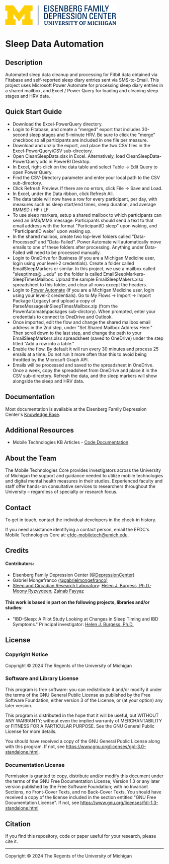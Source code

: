 ![Depression Center Logo](https://github.com/DepressionCenter/.github/blob/main/images/EFDCLogo_375w.png "depressioncenter.org")

# Sleep Data Automation

## Description
Automated sleep data cleanup and processing for Fitbit data obtained via Fitabase and self-reported sleep diary entries sent via SMS-to-Email. This project uses Microsoft Power Automate for processing sleep diary entries in a shared mailbox, and Excel / Power Query for loading and cleaning sleep stages and HRV data.



## Quick Start Guide
+ Download the Excel-PowerQuery directory.
+ Login to Fitabase, and create a "merged" export that includes 30-second sleep stages and 5-minute HRV. Be sure to click the "merge" checkbox so all participants are included in one file per measure.
+ Download and unzip the export, and place the two CSV files in the Excel-PowerQuery\CSV sub-directory.
+ Open CleanSleepData.xlsx in Excel. Alternatively, load CleanSleepData-PowerQuery.odc in PowerBI Desktop.
+ In Excel, right-click on the data table and select Table -> Edit Query to open Power Query.
+ Find the CSV-Directory parameter and enter your local path to the CSV sub-directory.
+ Click Refresh Preview. If there are no errors, click File -> Save and Load.
+ In Excel, under the Data ribbon, click Refresh All.
+ The data table will now have a row for every participant, per day, with measures such as sleep start/end times, sleep duration, and average RMMSD / HF / LF.
+ To use sleep markers, setup a shared mailbox to which participants can send an SMS/MMS message. Participants should send a text to that email address with the format "ParticipantID sleep" upon waking, and "ParticipantID wake" upon waking up.
+ In the shared mailbox, create two top-level folders called "Data-Processed" and "Data-Failed". Power Automate will automatically move emails to one of these folders after processing. Anything under Data-Failed will need to be processed manually.
+ Login to OneDrive for Business (if you are a Michigan Medicine user, login using your level-2 credentials). Create a folder called EmailSleepMarkers or similar. In this project, we use a mailbox called "sleeptimes@....edu" so the folder is called EmailSleepMarkers-SleepTimesMailbox. Upload the sample EmailSleepMakers.xlsx spreadsheet to this folder, and clear all rows except the headers.
+ Login to [Power Automate](https://make.powerautomate.com) (if you are a Michigan Medicine user, login using your level-2 credentials). Go to My Flows -> Import -> Import Package (Legacy) and upload a copy of ParseMessagesInSleepTimesMailbox.zip (from the PowerAutomate\packages sub-dirctory). When prompted, enter your credentials to connect to OneDrive and Outlook.
+ Once imported, edit the flow and change the shared mailbox email address in the 2nd step, under "Set Shared Mailbox Address Here." Then scroll down to the last step, and change the path to your EmailSleepMarkers.xlsx spreadsheet (saved to OneDrive) under the step titled "Add a row into a table."
+ Enable the flow. By default it will run every 30 minutes and process 25 emails at a time. Do not run it more often than this to avoid being throttled by the Microsoft Graph API.
+ Emails will be processed and saved to the spreadsheet in OneDrive. Once a week, copy the spreadsheet from OneDrive and place it in the CSV sub-directory. Refresh the data, and the sleep markers will show alongside the sleep and HRV data.



## Documentation
Most documentation is available at the Eisenberg Family Depression Center's [Knowledge Base](https://teamdynamix.umich.edu/TDClient/210/DepressionCenter/Home/).


## Additional Resources
+ Mobile Technologies KB Articles - [Code Documentation](https://teamdynamix.umich.edu/TDClient/210/DepressionCenter/KB/?CategoryID=847)



## About the Team
The Mobile Technologies Core provides investigators across the University of Michigan the support and guidance needed to utilize mobile technologies and digital mental health measures in their studies. Experienced faculty and staff offer hands-on consultative services to researchers throughout the University – regardless of specialty or research focus.



## Contact
To get in touch, contact the individual developers in the check-in history.

If you need assistance identifying a contact person, email the EFDC's Mobile Technologies Core at: efdc-mobiletech@umich.edu.



## Credits
#### Contributors:
+ Eisenberg Family Depression Center [(@DepressionCenter)](https://github.com/DepressionCenter/)
+ Gabriel Mongefranco [(@gabrielmongefranco)](https://github.com/gabrielmongefranco)
+ [Sleep and Circadian Research Laboratory](https://medicine.umich.edu/dept/psychiatry/programs/sleep/sleep-circadian-research-laboratory): [Helen J. Burgess, Ph.D.](https://medicine.umich.edu/dept/psychiatry/helen-burgess-phd); [Moony Ryzvydeen](https://www.linkedin.com/in/muneer-rizvydeen-b3b26254?original_referer=https%3A%2F%2Fdepressioncenter.org); [Zainab Fayyaz](https://mcommunity.umich.edu/person/fzainab) 



#### This work is based in part on the following projects, libraries and/or studies:
+ "IBD-Sleep: A Pilot Study Looking at Changes in Sleep Timing and IBD Symptoms." Principal investigator: [Helen J. Burgess, Ph.D.](https://medicine.umich.edu/dept/psychiatry/helen-burgess-phd)



## License
### Copyright Notice
Copyright © 2024 The Regents of the University of Michigan


### Software and Library License
This program is free software: you can redistribute it and/or modify it under the terms of the GNU General Public License as published by the Free Software Foundation, either version 3 of the License, or (at your option) any later version.

This program is distributed in the hope that it will be useful, but WITHOUT ANY WARRANTY; without even the implied warranty of MERCHANTABILITY or FITNESS FOR A PARTICULAR PURPOSE. See the GNU General Public License for more details.

You should have received a copy of the GNU General Public License along with this program. If not, see <https://www.gnu.org/licenses/gpl-3.0-standalone.html>.


### Documentation License
Permission is granted to copy, distribute and/or modify this document 
under the terms of the GNU Free Documentation License, Version 1.3 
or any later version published by the Free Software Foundation; 
with no Invariant Sections, no Front-Cover Texts, and no Back-Cover Texts. 
You should have received a copy of the license included in the section entitled "GNU 
Free Documentation License". If not, see <https://www.gnu.org/licenses/fdl-1.3-standalone.html>



## Citation
If you find this repository, code or paper useful for your research, please cite it.

----

Copyright © 2024 The Regents of the University of Michigan
